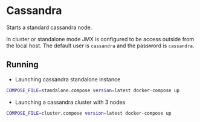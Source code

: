 # Cassandra
Starts a standard cassandra node.

In cluster or standalone mode JMX is configured to be access outside from the
local host. The default user is `cassandra` and the password is `cassandra`.

## Running
* Launching cassandra standalone instance
```bash
COMPOSE_FILE=standalone.compose version=latest docker-compose up
```
* Launching a cassandra cluster with 3 nodes
```bash
COMPOSE_FILE=cluster.compose version=latest docker-compose up
```
